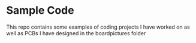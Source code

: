 # Sample Code

This repo contains some examples of coding projects I have worked on as well as PCBs I have designed in the boardpictures folder
